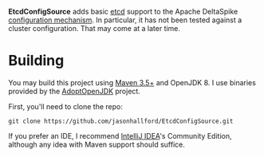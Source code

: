 **EtcdConfigSource** adds basic [etcd](https://github.com/etcd-io/etcd) support to the Apache DeltaSpike [configuration
mechanism](https://deltaspike.apache.org/documentation/configuration.html). In particular, it has not been tested
against a cluster configuration. That may come at a later time.

# Building
You may build this project using [Maven 3.5+](https://maven.apache.org/) and OpenJDK 8. I use binaries provided by
the [AdoptOpenJDK](https://adoptopenjdk.net/) project.

First, you'll need to clone the repo:
```
git clone https://github.com/jasonhallford/EtcdConfigSource.git
```

If you prefer an IDE, I recommend [IntelliJ IDEA](https://www.jetbrains.com/idea/)'s Community Edition, although any
idea with Maven support should suffice.